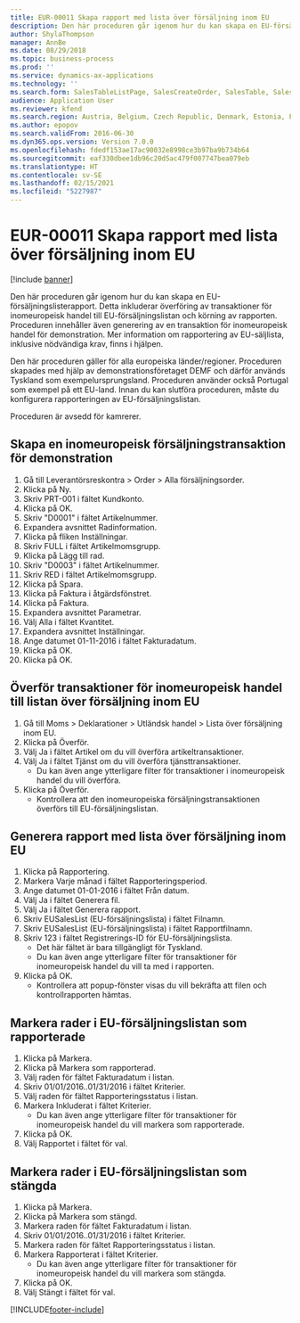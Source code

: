 ```yaml
---
title: EUR-00011 Skapa rapport med lista över försäljning inom EU
description: Den här proceduren går igenom hur du kan skapa en EU-försäljningslisterapport.
author: ShylaThompson
manager: AnnBe
ms.date: 08/29/2018
ms.topic: business-process
ms.prod: ''
ms.service: dynamics-ax-applications
ms.technology: ''
ms.search.form: SalesTableListPage, SalesCreateOrder, SalesTable, SalesEditLines,  EUSalesList, EUSalesListSelection, SysQueryForm, SysLookup
audience: Application User
ms.reviewer: kfend
ms.search.region: Austria, Belgium, Czech Republic, Denmark, Estonia, Finland, France, Germany, Hungary, Ireland, Italy, Latvia, Lithuania, Netherlands, Poland, Spain, Sweden, United Kingdom
ms.author: epopov
ms.search.validFrom: 2016-06-30
ms.dyn365.ops.version: Version 7.0.0
ms.openlocfilehash: fdedf153ae17ac90032e8998ce3b97ba9b734b64
ms.sourcegitcommit: eaf330dbee1db96c20d5ac479f007747bea079eb
ms.translationtype: HT
ms.contentlocale: sv-SE
ms.lasthandoff: 02/15/2021
ms.locfileid: "5227987"
---
```

# <a name="eur-00011-generate-the-eu-sales-list-report"></a>EUR-00011 Skapa rapport med lista över försäljning inom EU

[!include [banner](../../includes/banner.md)]

Den här proceduren går igenom hur du kan skapa en EU-försäljningslisterapport. Detta inkluderar överföring av transaktioner för inomeuropeisk handel till EU-försäljningslistan och körning av rapporten. Proceduren innehåller även generering av en transaktion för inomeuropeisk handel för demonstration. Mer information om rapportering av EU-säljlista, inklusive nödvändiga krav, finns i hjälpen.

Den här proceduren gäller för alla europeiska länder/regioner. Proceduren skapades med hjälp av demonstrationsföretaget DEMF och därför används Tyskland som exempelursprungsland. Proceduren använder också Portugal som exempel på ett EU-land. Innan du kan slutföra proceduren, måste du konfigurera rapporteringen av EU-försäljningslistan.

Proceduren är avsedd för kamrerer.


## <a name="create-an-intra-community-sales-transaction-for-demo-purposes"></a>Skapa en inomeuropeisk försäljningstransaktion för demonstration
1. Gå till Leverantörsreskontra > Order > Alla försäljningsorder.
2. Klicka på Ny.
3. Skriv PRT-001 i fältet Kundkonto.
4. Klicka på OK.
5. Skriv "D0001" i fältet Artikelnummer.
6. Expandera avsnittet Radinformation.
7. Klicka på fliken Inställningar.
8. Skriv FULL i fältet Artikelmomsgrupp.
9. Klicka på Lägg till rad.
10. Skriv "D0003" i fältet Artikelnummer.
11. Skriv RED i fältet Artikelmomsgrupp.
12. Klicka på Spara.
13. Klicka på Faktura i åtgärdsfönstret.
14. Klicka på Faktura.
15. Expandera avsnittet Parametrar.
16. Välj Alla i fältet Kvantitet.
17. Expandera avsnittet Inställningar.
18. Ange datumet 01-11-2016 i fältet Fakturadatum.
19. Klicka på OK.
20. Klicka på OK.

## <a name="transfer-intra-community-trade-transactions-to-the-eu-sales-list"></a>Överför transaktioner för inomeuropeisk handel till listan över försäljning inom EU
1. Gå till Moms > Deklarationer > Utländsk handel > Lista över försäljning inom EU.
2. Klicka på Överför.
3. Välj Ja i fältet Artikel om du vill överföra artikeltransaktioner.
4. Välj Ja i fältet Tjänst om du vill överföra tjänsttransaktioner.
    * Du kan även ange ytterligare filter för transaktioner i inomeuropeisk handel du vill överföra.  
5. Klicka på Överför.
    * Kontrollera att den inomeuropeiska försäljningstransaktionen överförs till EU-försäljningslistan.  

## <a name="generate-the-eu-sales-list-report"></a>Generera rapport med lista över försäljning inom EU
1. Klicka på Rapportering.
2. Markera Varje månad i fältet Rapporteringsperiod.
3. Ange datumet 01-01-2016 i fältet Från datum.
4. Välj Ja i fältet Generera fil.
5. Välj Ja i fältet Generera rapport.
6. Skriv EUSalesList (EU-försäljningslista) i fältet Filnamn.
7. Skriv EUSalesList (EU-försäljningslista) i fältet Rapportfilnamn.
8. Skriv 123 i fältet Registrerings-ID för EU-försäljningslista.
    * Det här fältet är bara tillgängligt för Tyskland.  
    * Du kan även ange ytterligare filter för transaktioner för inomeuropeisk handel du vill ta med i rapporten.  
9. Klicka på OK.
    * Kontrollera att popup-fönster visas du vill bekräfta att filen och kontrollrapporten hämtas.  

## <a name="mark-eu-sales-list-lines-as-reported"></a>Markera rader i EU-försäljningslistan som rapporterade
1. Klicka på Markera.
2. Klicka på Markera som rapporterad.
3. Välj raden för fältet Fakturadatum i listan.
4. Skriv 01/01/2016..01/31/2016 i fältet Kriterier.
5. Välj raden för fältet Rapporteringsstatus i listan.
6. Markera Inkluderat i fältet Kriterier.
    * Du kan även ange ytterligare filter för transaktioner för inomeuropeisk handel du vill markera som rapporterade.  
7. Klicka på OK.
8. Välj Rapportet i fältet för val.

## <a name="mark-eu-sales-list-lines-as-closed"></a>Markera rader i EU-försäljningslistan som stängda
1. Klicka på Markera.
2. Klicka på Markera som stängd.
3. Markera raden för fältet Fakturadatum i listan.
4. Skriv 01/01/2016..01/31/2016 i fältet Kriterier.
5. Markera raden för fältet Rapporteringsstatus i listan.
6. Markera Rapporterat i fältet Kriterier.
    * Du kan även ange ytterligare filter för transaktioner för inomeuropeisk handel du vill markera som stängda.  
7. Klicka på OK.
8. Välj Stängt i fältet för val.



[!INCLUDE[footer-include](../../../includes/footer-banner.md)]